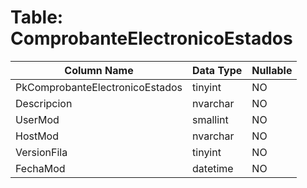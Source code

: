 # Table: ComprobanteElectronicoEstados

| Column Name | Data Type | Nullable |
|-------------|-----------|----------|
| PkComprobanteElectronicoEstados | tinyint | NO |
| Descripcion | nvarchar | NO |
| UserMod | smallint | NO |
| HostMod | nvarchar | NO |
| VersionFila | tinyint | NO |
| FechaMod | datetime | NO |
